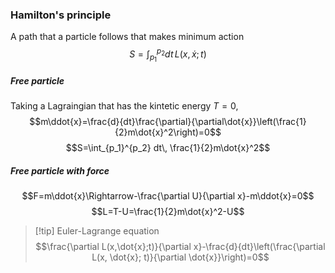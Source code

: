 ### Hamilton's principle
A path that a particle follows that makes minimum action
$$S=\int_{p_1}^{p_2} dt\, L(x, \dot{x};t)$$ 
##### Free particle
Taking a Lagraingian that has the kintetic energy $T=0$, 
$$m\ddot{x}=\frac{d}{dt}\frac{\partial}{\partial\dot{x}}\left(\frac{1}{2}m\dot{x}^2\right)=0$$
$$S=\int_{p_1}^{p_2} dt\, \frac{1}{2}m\dot{x}^2$$
##### Free particle with force
$$F=m\ddot{x}\Rightarrow-\frac{\partial U}{\partial x}-m\ddot{x}=0$$
$$L=T-U=\frac{1}{2}m\dot{x}^2-U$$
>[!tip] Euler-Lagrange equation
>$$\frac{\partial L(x,\dot{x};t)}{\partial x}-\frac{d}{dt}\left(\frac{\partial L(x, \dot{x}; t)}{\partial \dot{x}}\right)=0$$
